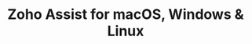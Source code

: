 ---
name: Zoho Assist
url: 'https://assist.zoho.com'
category: Productivity
title: 'Zoho Assist for macOS, Windows & Linux'
key: zoho-assist

---